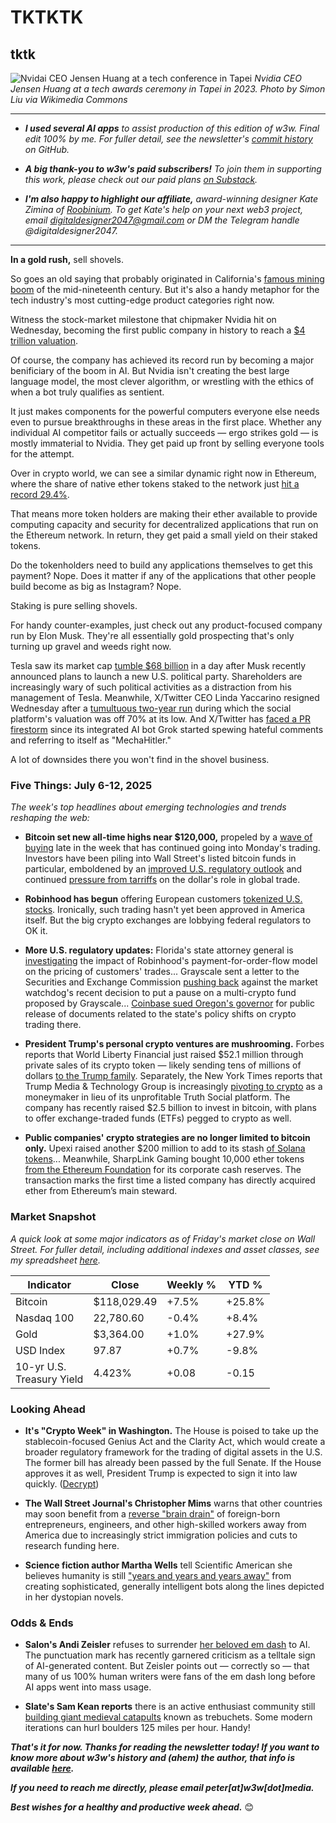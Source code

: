 # TKTKTK
## tktk

![Nvidai CEO Jensen Huang at a tech conference in Tapei](https://upload.wikimedia.org/wikipedia/commons/9/9e/11.09_%E7%B8%BD%E7%B5%B1%E5%87%BA%E5%B8%AD%E3%80%8C%E7%AC%AC%E4%B8%80%E5%B1%86%E6%9D%8E%E5%9C%8B%E9%BC%8E%E7%8D%8E%E9%A0%92%E7%8D%8E%E5%85%B8%E7%A6%AE%E3%80%8D_-_53319959776.jpg)
*Nvidia CEO Jensen Huang at a tech awards ceremony in Tapei in 2023. Photo by Simon Liu via Wikimedia Commons*

<hr>

- _**I used several AI apps** to assist production of this edition of w3w. Final edit 100% by me. For fuller detail, see the newsletter's [commit history](https://github.com/peteramckay/w3wnewsletter/commits) on GitHub._

- _**A big thank-you to w3w's paid subscribers!** To join them in supporting this work, please check out our paid plans [on Substack](https://w3wnews.substack.com/subscribe)._

- _**I'm also happy to highlight our affiliate,** award-winning designer Kate Zimina of [Roobinium](https://dribbble.com/roobinium). To get Kate's help on your next web3 project, email digitaldesigner2047@gmail.com or DM the Telegram handle @digitaldesigner2047._

<hr>

**In a gold rush,** sell shovels.

So goes an old saying that probably originated in California's [famous mining boom](https://en.wikipedia.org/wiki/California_gold_rush) of the mid-nineteenth century. But it's also a handy metaphor for the tech industry's most cutting-edge product categories right now.

Witness the stock-market milestone that chipmaker Nvidia hit on Wednesday, becoming the first public company in history to reach a [$4 trillion valuation](https://apnews.com/article/nvidia-4-trillion-chipmaker-7947e86a7ee9a994b9f16c3c0779b74f).

Of course, the company has achieved its record run by becoming a major benificiary of the boom in AI. But Nvidia isn't creating the best large language model, the most clever algorithm, or wrestling with the ethics of when a bot truly qualifies as sentient.

It just makes components for the powerful computers everyone else needs even to pursue breakthroughs in these areas in the first place. Whether any individual AI competitor fails or actually succeeds — ergo strikes gold — is mostly immaterial to Nvidia. They get paid up front by selling everyone tools for the attempt.

Over in crypto world, we can see a similar dynamic right now in Ethereum, where the share of native ether tokens staked to the network just [hit a record 29.4%](https://www.theblock.co/post/361372/pectra-upgrade-spurs-eth-staking-surge-consolidating-validators-and-cutting-costs).

That means more token holders are making their ether available to provide computing capacity and security for decentralized applications that run on the Ethereum network. In return, they get paid a small yield on their staked tokens.

Do the tokenholders need to build any applications themselves to get this payment? Nope. Does it matter if any of the applications that other people build become as big as Instagram? Nope.

Staking is pure selling shovels.

For handy counter-examples, just check out any product-focused company run by Elon Musk. They're all essentially gold prospecting that's only turning up gravel and weeds right now.

Tesla saw its market cap [tumble $68 billion](https://www.cnbc.com/2025/07/07/tesla-tsla-shares-today.html) in a day after Musk recently announced plans to launch a new U.S. political party. Shareholders are increasingly wary of such political activities as a distraction from his management of Tesla. Meanwhile, X/Twitter CEO Linda Yaccarino resigned Wednesday after a [tumultuous two-year run](https://www.msn.com/en-us/money/companies/linda-yaccarino-steps-down-as-ceo-of-x-amid-user-decline-and-controversy/ar-AA1IiJdB) during which the social platform's valuation was off 70% at its low. And X/Twitter has [faced a PR firestorm](https://www.npr.org/2025/07/09/nx-s1-5462609/grok-elon-musk-antisemitic-racist-content) since its integrated AI bot Grok started spewing hateful comments and referring to itself as "MechaHitler."

A lot of downsides there you won't find in the shovel business.

<!--

<hr>

[![affiliate banner ad](https://w3w.news/img/affiliate-kz-letter.png)](
https://dribbble.com/roobinium)

<hr>

-->

### Five Things: July 6-12, 2025

*The week's top headlines about emerging technologies and trends reshaping the web:*


- **Bitcoin set new all-time highs near $120,000,** propeled by a [wave of buying](https://www.cnbc.com/2025/07/11/crypto-market-today.html) late in the week that has continued going into Monday's trading. Investors have been piling into Wall Street's listed bitcoin funds in particular, emboldened by an [improved U.S. regulatory outlook](https://www.reuters.com/business/bitcoins-record-high-lifts-crypto-stocks-renewed-regulatory-optimism-2025-07-11/) and continued [pressure from tarriffs](https://www.reuters.com/world/middle-east/dollar-rises-loonie-falls-trump-announces-new-tariffs-2025-07-11/) on the dollar's role in global trade.

- **Robinhood has begun** offering European customers [tokenized U.S. stocks](https://uk.finance.yahoo.com/news/robinhood-crypto-trading-blockchain-tokenised-stocks-050022670.html). Ironically, such trading hasn't yet been approved in America itself. But the big crypto exchanges are lobbying federal regulators to OK it.

- **More U.S. regulatory updates:** Florida's state attorney general is [investigating](https://decrypt.co/329664/florida-ag-investigates-robinhood-crypto-pricing) the impact of Robinhood's payment-for-order-flow model on the pricing of customers' trades... Grayscale sent a letter to the Securities and Exchange Commission [pushing back](https://www.theblock.co/post/362239/grayscale-presses-sec-to-allow-its-multi-crypto-fund-to-launch-citing-investor-harm) against the market watchdog's recent decision to put a pause on a multi-crypto fund proposed by Grayscale... [Coinbase sued Oregon's governor](https://www.theblock.co/post/362301/coinbase-sues-oregon-gov-kotek-for-public-records-over-crypto-policy-shift-amid-charges-brought-against-the-firm) for public release of documents related to the state's policy shifts on crypto trading there.

- **President Trump's personal crypto ventures are mushrooming.** Forbes reports that World Liberty Financial just raised $52.1 million through private sales of its crypto token — likely sending tens of millions of dollars [to the Trump family](https://www.forbes.com/sites/zacheverson/2025/07/12/trump-world-liberty-financial-crypto-sec-tokens-wlfi-usd1/). Separately, the New York Times reports that Trump Media & Technology Group is increasingly [pivoting to crypto](https://news.google.com/read/CBMihwFBVV95cUxOOUgzVlVfX1RyNDdZY0YzTzNucEFXSXBCcDNKTVRZVExyZGFTQzRhampsUDhxcVdnZTB0eTlvcmcyUHdYOXNxWExaZ25NVks3R1l4aEwwTWZBOUVIaFJScGgtSG9rUmVXS1hvOVNYWDVOOWg5ejRaUDlPY1JhcDR2RkZNdUtxb3c?hl=en-US&gl=US&ceid=US%3Aen) as a moneymaker in lieu of its unprofitable Truth Social platform. The company has recently raised $2.5 billion to invest in bitcoin, with plans to offer exchange-traded funds (ETFs) pegged to crypto as well.

- **Public companies' crypto strategies are no longer limited to bitcoin only.** Upexi raised another $200 million to add to its stash [of Solana tokens](https://decrypt.co/329838/solana-treasury-firm-upexi-raises-200-million-boost-sol-stash)... Meanwhile, SharpLink Gaming bought 10,000 ether tokens [from the Ethereum Foundation](https://www.coindesk.com/markets/2025/07/11/ethereum-foundation-sells-10000-eth-to-sharplink-in-first-such-otc-deal) for its corporate cash reserves. The transaction marks the first time a listed company has directly acquired ether from Ethereum’s main steward.

### Market Snapshot

*A quick look at some major indicators as of Friday's market close on Wall Street. For fuller detail, including additional indexes and asset classes, see my spreadsheet [here](https://docs.google.com/spreadsheets/d/11XuSerOv1DG7vFWAkwoXehOe4G4xDMm6LSNL7SAL4vA/edit?usp=sharing).*

<table>

  <thead>
    <tr>
      <th>Indicator</th>
      <th>Close</th>
      <th>Weekly %</th>
      <th>YTD %</th>
    </tr>
  </thead>

  <tbody>
   <tr>
     <td>Bitcoin</td>
     <td>$118,029.49</td>
     <td>+7.5%</td>
     <td>+25.8%</td>
   </tr>

   <tr>
     <td>Nasdaq 100</td>
     <td>22,780.60</td>
     <td>-0.4%</td>
     <td>+8.4%</td>
   </tr>

   <tr>
     <td>Gold</td>
     <td>$3,364.00</td>
     <td>+1.0%</td>
     <td>+27.9%</td>
   </tr>

   <tr>
     <td>USD Index</td>
     <td>97.87</td>
     <td>+0.7%</td>
     <td>-9.8%</td>
   </tr>

   <tr>
     <td>10-yr U.S.<br> Treasury Yield</td>
     <td>4.423%</td>
     <td>+0.08</td>
     <td>-0.15</td>
   </tr>

</tbody>
</table>


### Looking Ahead

- **It's "Crypto Week" in Washington.** The House is poised to take up the stablecoin-focused Genius Act and the Clarity Act, which would create a broader regulatory framework for the trading of digital assets in the U.S. The former bill has already been passed by the full Senate. If the House approves it as well, President Trump is expected to sign it into law quickly. ([Decrypt](https://decrypt.co/329850/house-democrats-struggle-approach-crypto-week-unified-front))

- **The Wall Street Journal's Christopher Mims** warns that other countries may soon benefit from a [reverse "brain drain"](https://www.wsj.com/politics/policy/us-brain-drain-recruitment-02df18a7?st=Zi89Cz&reflink=desktopwebshare_permalink) of foreign-born entrepreneurs, engineers, and other high-skilled workers away from America due to increasingly strict immigration policies and cuts to research funding here.

- **Science fiction author Martha Wells** tell Scientific American she believes humanity is still ["years and years and years away"](https://www.scientificamerican.com/article/were-light-years-away-from-true-artificial-intelligence-says-murderbot/) from creating sophisticated, generally intelligent bots along the lines depicted in her dystopian novels.

### Odds & Ends

- **Salon's Andi Zeisler** refuses to surrender [her beloved em dash](https://www.salon.com/2025/06/11/ai-cant-have-my-em-dash/) to AI. The punctuation mark has recently garnered criticism as a telltale sign of AI-generated content. But Zeisler points out  — correctly so — that many of us 100% human writers were fans of the em dash long before AI apps went into mass usage.

- **Slate's Sam Kean reports** there is an active enthusiast community still [building giant medieval catapults](https://slate.com/news-and-politics/2025/07/trebuchet-catapult-meaning-difference-define-work.html) known as trebuchets. Some modern iterations can hurl boulders 125 miles per hour. Handy!

_**That's it for now. Thanks for reading the newsletter today! If you want to know more about w3w's history and (ahem) the author, that info is available [here](https://w3wnews.substack.com/about).**_

_**If you need to reach me directly, please email peter[at]w3w[dot]media.**_

_**Best wishes for a healthy and productive week ahead.**_ 😊
